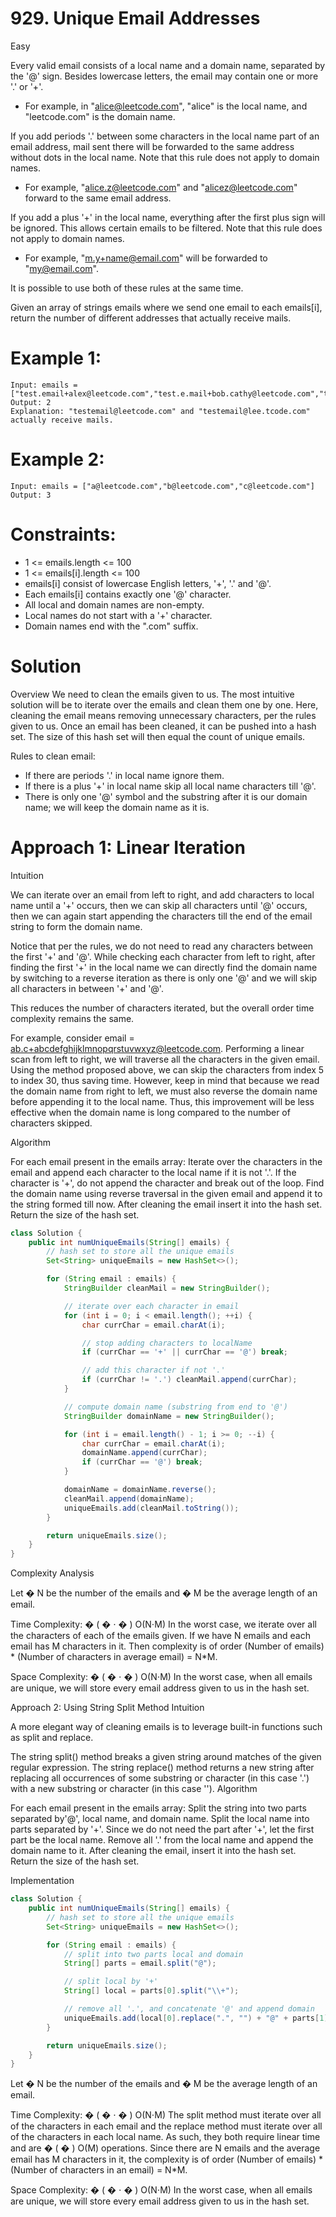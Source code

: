 # 929. Unique Email Addresses
Easy

Every valid email consists of a local name and a domain name, separated by the '@' sign. Besides lowercase letters, the email may contain one or more '.' or '+'.
- For example, in "alice@leetcode.com", "alice" is the local name, and "leetcode.com" is the domain name.

If you add periods '.' between some characters in the local name part of an email address, mail sent there will be forwarded to the same address without dots in the local name. Note that this rule does not apply to domain names.
- For example, "alice.z@leetcode.com" and "alicez@leetcode.com" forward to the same email address.

If you add a plus '+' in the local name, everything after the first plus sign will be ignored. This allows certain emails to be filtered. Note that this rule does not apply to domain names.
- For example, "m.y+name@email.com" will be forwarded to "my@email.com".

It is possible to use both of these rules at the same time.

Given an array of strings emails where we send one email to each emails[i], return the number of different addresses that actually receive mails.

# Example 1:
```
Input: emails = ["test.email+alex@leetcode.com","test.e.mail+bob.cathy@leetcode.com","testemail+david@lee.tcode.com"]
Output: 2
Explanation: "testemail@leetcode.com" and "testemail@lee.tcode.com" actually receive mails.
```

# Example 2:
```
Input: emails = ["a@leetcode.com","b@leetcode.com","c@leetcode.com"]
Output: 3
```

# Constraints:

- 1 <= emails.length <= 100
- 1 <= emails[i].length <= 100
- emails[i] consist of lowercase English letters, '+', '.' and '@'.
- Each emails[i] contains exactly one '@' character.
- All local and domain names are non-empty.
- Local names do not start with a '+' character.
- Domain names end with the ".com" suffix.

# Solution
Overview
We need to clean the emails given to us. The most intuitive solution will be to iterate over the emails and clean them one by one.
Here, cleaning the email means removing unnecessary characters, per the rules given to us. Once an email has been cleaned, it can be pushed into a hash set. The size of this hash set will then equal the count of unique emails.


Rules to clean email:

- If there are periods '.' in local name ignore them.
- If there is a plus '+' in local name skip all local name characters till '@'.
- There is only one '@' symbol and the substring after it is our domain name; we will keep the domain name as it is.

# Approach 1: Linear Iteration

Intuition

We can iterate over an email from left to right, and add characters to local name until a '+' occurs, then we can skip all characters until '@' occurs, then we can again start appending the characters till the end of the email string to form the domain name.

Notice that per the rules, we do not need to read any characters between the first '+' and '@'. While checking each character from left to right, after finding the first '+' in the local name we can directly find the domain name by switching to a reverse iteration as there is only one '@' and we will skip all characters in between '+' and '@'.

This reduces the number of characters iterated, but the overall order time complexity remains the same.

For example, consider email = ab.c+abcdefghijklmnopqrstuvwxyz@leetcode.com.
Performing a linear scan from left to right, we will traverse all the characters in the given email.
Using the method proposed above, we can skip the characters from index 5 to index 30, thus saving time. However, keep in mind that because we read the domain name from right to left, we must also reverse the domain name before appending it to the local name. Thus, this improvement will be less effective when the domain name is long compared to the number of characters skipped.

Algorithm

For each email present in the emails array:
Iterate over the characters in the email and append each character to the local name if it is not '.'.
If the character is '+', do not append the character and break out of the loop.
Find the domain name using reverse traversal in the given email and append it to the string formed till now.
After cleaning the email insert it into the hash set.
Return the size of the hash set.

```java
class Solution {
    public int numUniqueEmails(String[] emails) {
        // hash set to store all the unique emails
        Set<String> uniqueEmails = new HashSet<>();

        for (String email : emails) {
            StringBuilder cleanMail = new StringBuilder();

            // iterate over each character in email
            for (int i = 0; i < email.length(); ++i) {
                char currChar = email.charAt(i);

                // stop adding characters to localName
                if (currChar == '+' || currChar == '@') break;

                // add this character if not '.'
                if (currChar != '.') cleanMail.append(currChar);
            }

            // compute domain name (substring from end to '@')
            StringBuilder domainName = new StringBuilder();

            for (int i = email.length() - 1; i >= 0; --i) {
                char currChar = email.charAt(i);
                domainName.append(currChar);
                if (currChar == '@') break;
            }

            domainName = domainName.reverse();
            cleanMail.append(domainName);
            uniqueEmails.add(cleanMail.toString());
        }

        return uniqueEmails.size();
    }
}
```

Complexity Analysis

Let
�
N be the number of the emails and
�
M be the average length of an email.

Time Complexity:
�
(
�
⋅
�
)
O(N⋅M)
In the worst case, we iterate over all the characters of each of the emails given.
If we have N emails and each email has M characters in it. Then complexity is of order (Number of emails) * (Number of characters in average email) = N*M.

Space Complexity:
�
(
�
⋅
�
)
O(N⋅M)
In the worst case, when all emails are unique, we will store every email address given to us in the hash set.


Approach 2: Using String Split Method
Intuition

A more elegant way of cleaning emails is to leverage built-in functions such as split and replace.

The string split() method breaks a given string around matches of the given regular expression.
The string replace() method returns a new string after replacing all occurrences of some substring or character (in this case '.') with a new substring or character (in this case '').
Algorithm

For each email present in the emails array:
Split the string into two parts separated by'@', local name, and domain name.
Split the local name into parts separated by '+'. Since we do not need the part after '+', let the first part be the local name.
Remove all '.' from the local name and append the domain name to it.
After cleaning the email, insert it into the hash set.
Return the size of the hash set.

Implementation
```java
class Solution {
    public int numUniqueEmails(String[] emails) {
        // hash set to store all the unique emails
        Set<String> uniqueEmails = new HashSet<>();

        for (String email : emails) {
            // split into two parts local and domain
            String[] parts = email.split("@");

            // split local by '+'
            String[] local = parts[0].split("\\+");

            // remove all '.', and concatenate '@' and append domain
            uniqueEmails.add(local[0].replace(".", "") + "@" + parts[1]);
        }

        return uniqueEmails.size();
    }
}
```
Let
�
N be the number of the emails and
�
M be the average length of an email.

Time Complexity:
�
(
�
⋅
�
)
O(N⋅M)
The split method must iterate over all of the characters in each email and the replace method must iterate over all of the characters in each local name. As such, they both require linear time and are
�
(
�
)
O(M) operations. Since there are N emails and the average email has M characters in it, the complexity is of order (Number of emails) * (Number of characters in an email) = N*M.

Space Complexity:
�
(
�
⋅
�
)
O(N⋅M)
In the worst case, when all emails are unique, we will store every email address given to us in the hash set.
